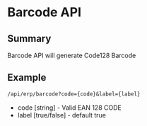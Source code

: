 # Barcode API

## Summary

Barcode API will generate Code128 Barcode

## Example


```rest
/api/erp/barcode?code={code}&label={label}
```

- code [string] - Valid EAN 128 CODE
- label [true/false] - default true

